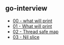 ## go-interview

- [00 - what will print](./00/main.go)
- [01 - What will print](./01/main.go)
- [02 - Thread safe map](./02/main.go)
- [03 - Nil slice](./03/main.go)
